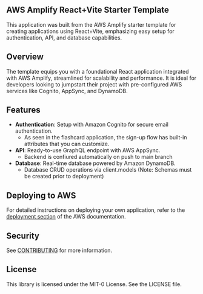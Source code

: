 ## AWS Amplify React+Vite Starter Template

This application was built from the AWS Amplify starter template for creating applications using React+Vite, emphasizing easy setup for authentication, API, and database capabilities.

## Overview

The template equips you with a foundational React application integrated with AWS Amplify, streamlined for scalability and performance. It is ideal for developers looking to jumpstart their project with pre-configured AWS services like Cognito, AppSync, and DynamoDB. 

## Features

- **Authentication**: Setup with Amazon Cognito for secure email authentication.
  - As seen in the flashcard application, the sign-up flow has built-in attributes that you can customize.
- **API**: Ready-to-use GraphQL endpoint with AWS AppSync.
  - Backend is confiured automatically on push to main branch
- **Database**: Real-time database powered by Amazon DynamoDB.
  - Database CRUD operations via client.models (Note: Schemas must be created prior to deployment)

## Deploying to AWS

For detailed instructions on deploying your own application, refer to the [deployment section](https://docs.amplify.aws/react/start/quickstart/#deploy-a-fullstack-app-to-aws) of the AWS documentation.

## Security

See [CONTRIBUTING](CONTRIBUTING.md#security-issue-notifications) for more information.

## License

This library is licensed under the MIT-0 License. See the LICENSE file.
